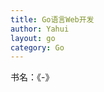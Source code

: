 ```yaml
---
title: Go语言Web开发
author: Yahui
layout: go
category: Go
---
```


书名：《-》

<pre style="text-align: left;">
	
</pre>